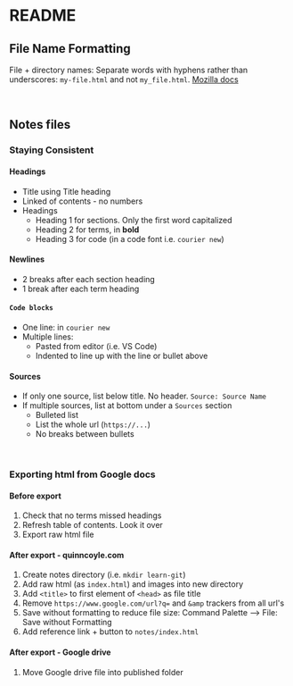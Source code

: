 # README

## File Name Formatting

File + directory names: Separate words with hyphens rather than underscores: `my-file.html` and not `my_file.html`. [Mozilla docs](https://developer.mozilla.org/en-US/docs/Learn/Getting_started_with_the_web/Dealing_with_files#an_aside_on_casing_and_spacing)

<br>

## Notes files

### Staying Consistent
#### Headings
- Title using Title heading
- Linked of contents - no numbers
- Headings
  - Heading 1 for sections. Only the first word capitalized
  - Heading 2 for terms, in **bold**
  - Heading 3 for code (in a code font i.e. `courier new`)

#### Newlines
- 2 breaks after each section heading
- 1 break after each term heading

#### `Code blocks`
- One line: in `courier new`
- Multiple lines: 
  - Pasted from editor (i.e. VS Code)
  - Indented to line up with the line or bullet above

#### Sources
- If only one source, list below title. No header. `Source: Source Name`
- If multiple sources, list at bottom under a `Sources` section 
  - Bulleted list
  - List the whole url (`https://...`)
  - No breaks between bullets

<br>

### Exporting html from Google docs

#### Before export
1. Check that no terms missed headings
2. Refresh table of contents. Look it over
3. Export raw html file

#### After export - quinncoyle.com
1. Create notes directory (i.e. `mkdir learn-git`)
2. Add raw html (as `index.html`) and images into new directory
3. Add `<title>` to first element of `<head>` as file title
4. Remove `https://www.google.com/url?q=` and `&amp` trackers from all url's
5. Save without formatting to reduce file size: Command Palette --> File: Save without Formatting
6. Add reference link + button to `notes/index.html`

#### After export - Google drive
1. Move Google drive file into published folder
